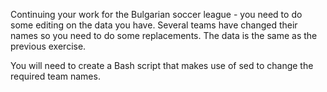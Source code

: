 Continuing your work for the Bulgarian soccer league - you need to do some editing on the data you have. Several teams have changed their names so you need to do some 
replacements. The data is the same as the previous exercise.

You will need to create a Bash script that makes use of sed to change the required team names.
